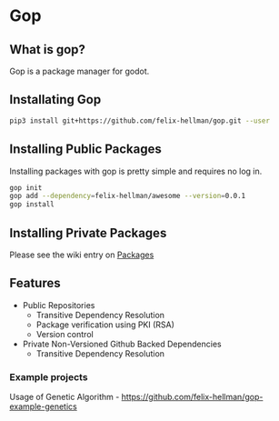# Gop

## What is gop?

Gop is a package manager for godot.

## Installating Gop
```bash
pip3 install git+https://github.com/felix-hellman/gop.git --user
```

## Installing Public Packages

Installing packages with gop is pretty simple and requires no log in.

```bash
gop init
gop add --dependency=felix-hellman/awesome --version=0.0.1
gop install
```

## Installing Private Packages
Please see the wiki entry on [Packages](https://github.com/felix-hellman/gop/wiki/Packages)

## Features
* Public Repositories
  * Transitive Dependency Resolution
  * Package verification using PKI (RSA)
  * Version control
* Private Non-Versioned Github Backed Dependencies
  * Transitive Dependency Resolution

### Example projects
Usage of Genetic Algorithm - https://github.com/felix-hellman/gop-example-genetics
